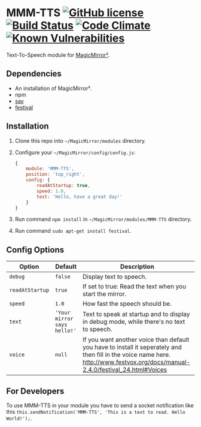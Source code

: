 # MMM-TTS [![GitHub license](https://img.shields.io/badge/license-MIT-blue.svg?style=flat)](https://raw.githubusercontent.com/fewieden/MMM-TTS/master/LICENSE) [![Build Status](https://travis-ci.org/fewieden/MMM-TTS.svg?branch=master)](https://travis-ci.org/fewieden/MMM-TTS) [![Code Climate](https://codeclimate.com/github/fewieden/MMM-TTS/badges/gpa.svg?style=flat)](https://codeclimate.com/github/fewieden/MMM-TTS) [![Known Vulnerabilities](https://snyk.io/test/github/fewieden/mmm-tts/badge.svg)](https://snyk.io/test/github/fewieden/mmm-tts)

Text-To-Speech module for [MagicMirror²](https://github.com/MichMich/MagicMirror).

## Dependencies

* An installation of MagicMirror².
* npm
* [say](https://www.npmjs.com/package/say)
* [festival](http://www.cstr.ed.ac.uk/projects/festival/)

## Installation

1. Clone this repo into `~/MagicMirror/modules` directory.
2. Configure your `~/MagicMirror/config/config.js`:

    ```js
    {
        module: 'MMM-TTS',
        position: 'top_right',
        config: {
            readAtStartup: true,
            speed: 1.0,
            text: 'Hello, have a great day!'
        }
    }
    ```

3. Run command `npm install` in `~/MagicMirror/modules/MMM-TTS` directory.
4. Run command `sudo apt-get install festival`.

## Config Options

| **Option**      | **Default** | **Description** |
| --------------- | ----------- | --------------- |
| `debug`         | `false`     | Display text to speech. |
| `readAtStartup` | `true`      | If set to true: Read the text when you start the mirror. |
| `speed`         | `1.0`       | How fast the speech should be. |
| `text`          | `'Your mirror says hello!'` | Text to speak at startup and to display in debug mode, while there's no text to speech. |
| `voice`         | `null`      | If you want another voice than default you have to install it seperately and then fill in the voice name here. <http://www.festvox.org/docs/manual-2.4.0/festival_24.html#Voices> |

## For Developers

To use MMM-TTS in your module you have to send a socket notification like this `this.sendNotification('MMM-TTS', 'This is a text to read. Hello World!');`.
